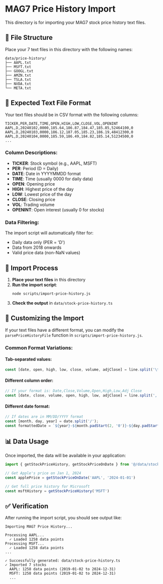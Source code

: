 # MAG7 Price History Import

This directory is for importing your MAG7 stock price history text files.

## 📁 File Structure

Place your 7 text files in this directory with the following names:
```
data/price-history/
├── AAPL.txt
├── MSFT.txt
├── GOOGL.txt
├── AMZN.txt
├── TSLA.txt
├── NVDA.txt
└── META.txt
```

## 📄 Expected Text File Format

Your text files should be in CSV format with the following columns:

```csv
TICKER,PER,DATE,TIME,OPEN,HIGH,LOW,CLOSE,VOL,OPENINT
AAPL,D,20240102,0000,185.64,186.87,184.47,185.85,52464100,0
AAPL,D,20240103,0000,186.12,187.05,185.23,186.19,48412300,0
AAPL,D,20240104,0000,185.59,186.49,184.82,185.14,51234500,0
...
```

### Column Descriptions:
- **TICKER**: Stock symbol (e.g., AAPL, MSFT)
- **PER**: Period (D = Daily)
- **DATE**: Date in YYYYMMDD format
- **TIME**: Time (usually 0000 for daily data)
- **OPEN**: Opening price
- **HIGH**: Highest price of the day
- **LOW**: Lowest price of the day
- **CLOSE**: Closing price
- **VOL**: Trading volume
- **OPENINT**: Open interest (usually 0 for stocks)

### Data Filtering:
The import script will automatically filter for:
- Daily data only (PER = 'D')
- Data from 2018 onwards
- Valid price data (non-NaN values)

## 🚀 Import Process

1. **Place your text files** in this directory
2. **Run the import script**:
   ```bash
   node scripts/import-price-history.js
   ```
3. **Check the output** in `data/stock-price-history.ts`

## 🔧 Customizing the Import

If your text files have a different format, you can modify the `parsePriceHistoryFile` function in `scripts/import-price-history.js`.

### Common Format Variations:

#### Tab-separated values:
```javascript
const [date, open, high, low, close, volume, adjClose] = line.split('\t').map(s => s.trim());
```

#### Different column order:
```javascript
// If your format is: Date,Close,Volume,Open,High,Low,Adj Close
const [date, close, volume, open, high, low, adjClose] = line.split(',').map(s => s.trim());
```

#### Different date format:
```javascript
// If dates are in MM/DD/YYYY format
const [month, day, year] = date.split('/');
const formattedDate = `${year}-${month.padStart(2, '0')}-${day.padStart(2, '0')}`;
```

## 📊 Data Usage

Once imported, the data will be available in your application:

```typescript
import { getStockPriceHistory, getStockPriceOnDate } from '@/data/stock-price-history'

// Get Apple's price on Jan 1, 2024
const applePrice = getStockPriceOnDate('AAPL', '2024-01-01')

// Get full price history for Microsoft
const msftHistory = getStockPriceHistory('MSFT')
```

## ✅ Verification

After running the import script, you should see output like:
```
Importing MAG7 Price History...

Processing AAPL...
  ✓ Loaded 1258 data points
Processing MSFT...
  ✓ Loaded 1258 data points
...

✓ Successfully generated: data/stock-price-history.ts
✓ Imported 7 stocks
  AAPL: 1258 data points (2019-01-02 to 2024-12-31)
  MSFT: 1258 data points (2019-01-02 to 2024-12-31)
  ...
```
